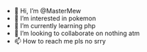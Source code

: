 - 👋 Hi, I’m @MasterMew
- 👀 I’m interested in pokemon
- 🌱 I’m currently learning php
- 💞️ I’m looking to collaborate on nothing atm
- 📫 How to reach me pls no srry

<!---
MasterMew/MasterMew is a ✨ special ✨ repository because its `README.md` (this file) appears on your GitHub profile.
You can click the Preview link to take a look at your changes.
--->
